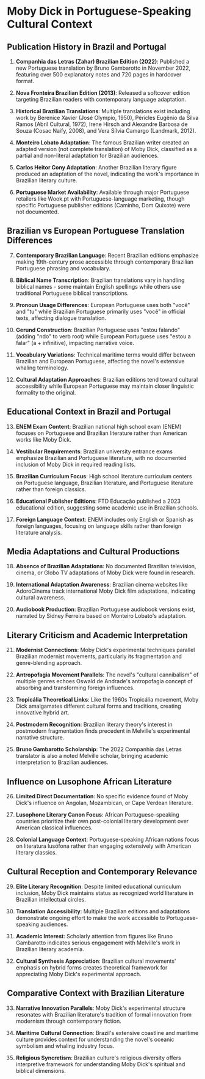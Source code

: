 # Moby Dick in Portuguese-Speaking Cultural Context

## Publication History in Brazil and Portugal

1. **Companhia das Letras (Zahar) Brazilian Edition (2022)**: Published a new Portuguese translation by Bruno Gambarotto in November 2022, featuring over 500 explanatory notes and 720 pages in hardcover format.

2. **Nova Fronteira Brazilian Edition (2013)**: Released a softcover edition targeting Brazilian readers with contemporary language adaptation.

3. **Historical Brazilian Translations**: Multiple translations exist including work by Berenice Xavier (José Olympio, 1950), Péricles Eugênio da Silva Ramos (Abril Cultural, 1972), Irene Hirsch and Alexandre Barbosa de Souza (Cosac Naify, 2008), and Vera Sílvia Camargo (Landmark, 2012).

4. **Monteiro Lobato Adaptation**: The famous Brazilian writer created an adapted version (not complete translation) of Moby Dick, classified as a partial and non-literal adaptation for Brazilian audiences.

5. **Carlos Heitor Cony Adaptation**: Another Brazilian literary figure produced an adaptation of the novel, indicating the work's importance in Brazilian literary culture.

6. **Portuguese Market Availability**: Available through major Portuguese retailers like Wook.pt with Portuguese-language marketing, though specific Portuguese publisher editions (Caminho, Dom Quixote) were not documented.

## Brazilian vs European Portuguese Translation Differences

7. **Contemporary Brazilian Language**: Recent Brazilian editions emphasize making 19th-century prose accessible through contemporary Brazilian Portuguese phrasing and vocabulary.

8. **Biblical Name Transcription**: Brazilian translations vary in handling biblical names - some maintain English spellings while others use traditional Portuguese biblical transcriptions.

9. **Pronoun Usage Differences**: European Portuguese uses both "você" and "tu" while Brazilian Portuguese primarily uses "você" in official texts, affecting dialogue translation.

10. **Gerund Construction**: Brazilian Portuguese uses "estou falando" (adding "ndo" to verb root) while European Portuguese uses "estou a falar" (a + infinitive), impacting narrative voice.

11. **Vocabulary Variations**: Technical maritime terms would differ between Brazilian and European Portuguese, affecting the novel's extensive whaling terminology.

12. **Cultural Adaptation Approaches**: Brazilian editions tend toward cultural accessibility while European Portuguese may maintain closer linguistic formality to the original.

## Educational Context in Brazil and Portugal

13. **ENEM Exam Content**: Brazilian national high school exam (ENEM) focuses on Portuguese and Brazilian literature rather than American works like Moby Dick.

14. **Vestibular Requirements**: Brazilian university entrance exams emphasize Brazilian and Portuguese literature, with no documented inclusion of Moby Dick in required reading lists.

15. **Brazilian Curriculum Focus**: High school literature curriculum centers on Portuguese language, Brazilian literature, and Portuguese literature rather than foreign classics.

16. **Educational Publisher Editions**: FTD Educação published a 2023 educational edition, suggesting some academic use in Brazilian schools.

17. **Foreign Language Context**: ENEM includes only English or Spanish as foreign languages, focusing on language skills rather than foreign literature analysis.

## Media Adaptations and Cultural Productions

18. **Absence of Brazilian Adaptations**: No documented Brazilian television, cinema, or Globo TV adaptations of Moby Dick were found in research.

19. **International Adaptation Awareness**: Brazilian cinema websites like AdoroCinema track international Moby Dick film adaptations, indicating cultural awareness.

20. **Audiobook Production**: Brazilian Portuguese audiobook versions exist, narrated by Sidney Ferreira based on Monteiro Lobato's adaptation.

## Literary Criticism and Academic Interpretation

21. **Modernist Connections**: Moby Dick's experimental techniques parallel Brazilian modernist movements, particularly its fragmentation and genre-blending approach.

22. **Antropofagia Movement Parallels**: The novel's "cultural cannibalism" of multiple genres echoes Oswald de Andrade's antropofagia concept of absorbing and transforming foreign influences.

23. **Tropicália Theoretical Links**: Like the 1960s Tropicália movement, Moby Dick amalgamates different cultural forms and traditions, creating innovative hybrid art.

24. **Postmodern Recognition**: Brazilian literary theory's interest in postmodern fragmentation finds precedent in Melville's experimental narrative structure.

25. **Bruno Gambarotto Scholarship**: The 2022 Companhia das Letras translator is also a noted Melville scholar, bringing academic interpretation to Brazilian audiences.

## Influence on Lusophone African Literature

26. **Limited Direct Documentation**: No specific evidence found of Moby Dick's influence on Angolan, Mozambican, or Cape Verdean literature.

27. **Lusophone Literary Canon Focus**: African Portuguese-speaking countries prioritize their own post-colonial literary development over American classical influences.

28. **Colonial Language Context**: Portuguese-speaking African nations focus on literatura lusófona rather than engaging extensively with American literary classics.

## Cultural Reception and Contemporary Relevance

29. **Elite Literary Recognition**: Despite limited educational curriculum inclusion, Moby Dick maintains status as recognized world literature in Brazilian intellectual circles.

30. **Translation Accessibility**: Multiple Brazilian editions and adaptations demonstrate ongoing effort to make the work accessible to Portuguese-speaking audiences.

31. **Academic Interest**: Scholarly attention from figures like Bruno Gambarotto indicates serious engagement with Melville's work in Brazilian literary academia.

32. **Cultural Synthesis Appreciation**: Brazilian cultural movements' emphasis on hybrid forms creates theoretical framework for appreciating Moby Dick's experimental approach.

## Comparative Context with Brazilian Literature

33. **Narrative Innovation Parallels**: Moby Dick's experimental structure resonates with Brazilian literature's tradition of formal innovation from modernism through contemporary fiction.

34. **Maritime Cultural Connection**: Brazil's extensive coastline and maritime culture provides context for understanding the novel's oceanic symbolism and whaling industry focus.

35. **Religious Syncretism**: Brazilian culture's religious diversity offers interpretive framework for understanding Moby Dick's spiritual and biblical dimensions.